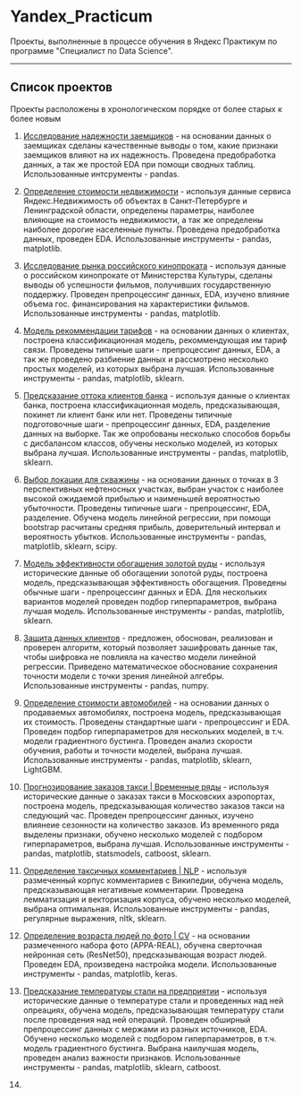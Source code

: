 # Yandex_Practicum

Проекты, выполненные в процессе обучения в Яндекс Практикум по программе "Специалист по Data Science".

_____

## Список проектов

Проекты расположены в хронологическом порядке от более старых к более новым

1. [Исследование надежности заемщиков](https://github.com/MetalUndivided/Yandex_Practicum/tree/master/01_Data_Preprocessing)  - на основании данных о заемщиках сделаны качественные выводы о том, какие признаки заемщиков влияют на их надежность. Проведена предобработка данных, а так же простой EDA при помощи сводных таблиц. Использованные интсрументы - pandas.

2. [Определение стоимости недвижимости](https://github.com/MetalUndivided/Yandex_Practicum/tree/master/02_Exploratory_Analysis) - используя данные сервиса Яндекс.Недвижимость об объектах в Санкт-Петербурге и Ленинградской области, определены параметры, наиболее влияющие на стоимость недвижимости, а так же определены наиболее дорогие населенные пункты. Проведена предобработка данных, проведен EDA. Использованные инструменты - pandas, matplotlib.

3. [Исследование рынка российского кинопроката](https://github.com/MetalUndivided/Yandex_Practicum/tree/master/03_Cumulative_1) - используя данные о российском кинопрокате от Министерства Культуры, сделаны выводы об успешности фильмов, получивших государственную поддержку. Проведен препроцессинг данных, EDA, изучено влияние объема гос. финансирования на характеристики фильмов. Использованные инструменты - pandas, matplotlib.

4. [Модель рекоммендации тарифов](https://github.com/MetalUndivided/Yandex_Practicum/tree/master/05_ML_intro) - на основании данных о клиентах, построена классификационная модель, рекоммендующая им тариф связи. Проведены типичные шаги - препроцессинг данных, EDA, а так же проведено разбиение данных и рассмотрено несколько простых моделей, из которых выбрана лучшая. Использованные инструменты - pandas, matplotlib, sklearn.

5. [Предсказание оттока клиентов банка](https://github.com/MetalUndivided/Yandex_Practicum/tree/master/06_Supervised_ML) - используя данные о клиентах банка, построена классификационная модель, предсказывающая, покинет ли клиент банк или нет. Проведены типичные подготовочные шаги - препроцессинг данных, EDA, разделение данных на выборке. Так же опробованы несколько способов борьбы с дисбалансом классов, обучены несколько моделей, из которых выбрана лучшая. Использованные инструменты - pandas, matplotlib, sklearn.

6. [Выбор локации для скважины](https://github.com/MetalUndivided/Yandex_Practicum/tree/master/07_Business_ML) - на основании данных о точках в 3 перспективных нефтеносных участках, выбран участок с наиболее высокой ожидаемой прибылью и наименьшей вероятностью убыточности. Проведены типичные шаги - препроцессинг, EDA, разделение. Обучена модель линейной регрессии, при помощи bootstrap расчитаны средняя прибыль, доверительный интервал и вероятность убытков. Использованные инструменты - pandas, matplotlib, sklearn, scipy.

7. [Модель эффективности обогащения золотой руды](https://github.com/MetalUndivided/Yandex_Practicum/tree/master/08_Cumulative_2) - используя исторические данные об обогащении золотой руды, построена модель, предсказывающая эффективность обогащения. Проведены обычные шаги - препроцессинг данных и EDA. Для нескольких вариантов моделей проведен подбор гиперпараметров, выбрана лучшая модель. Использованные инструменты - pandas, matplotlib, sklearn.

8. [Защита данных клиентов](https://github.com/MetalUndivided/Yandex_Practicum/tree/master/09_Linear_Algebra) - предложен, обоснован, реализован и проверен алгоритм, который позволяет зашифровать данные так, чтобы шифровка не повлияла на качество модели линейной регрессии. Приведено математическое обоснование сохранения точности модели с точки зрения линейной алгебры. Использованные инструменты - pandas, numpy.

9. [Определение стоимости автомобилей](https://github.com/MetalUndivided/Yandex_Practicum/tree/master/10_Numerical_Methods) - на основании данных о продаваемых автомобилях, построена модель, предсказывающая их стоимость. Проведены стандартные шаги - препроцессинг и EDA. Проведен подбор гиперпараметров для нескольких моделей, в т.ч. модели градиентного бустинга. Проведен анализ скорости обучения, работы и точности моделей, выбрана лучшая. Использованные инструменты - pandas, matplotlib, sklearn, LightGBM.

10. [Прогнозирование заказов такси | Временные ряды](https://github.com/MetalUndivided/Yandex_Practicum/tree/master/11_Time_Series) - используя исторические данные о заказах такси в Московских аэропортах, построена модель, предсказывающая количество заказов такси на следующий час. Проведен препроцессинг данных, изучено влиянеие сезонности на количество заказов. Из временного ряда выделены признаки, обучено несколько моделей с подбором гиперпараметров, выбрана лучшая. Использованные инструменты - pandas, matplotlib, statsmodels, catboost, sklearn.

11. [Определение таксичных комментариев | NLP](https://github.com/MetalUndivided/Yandex_Practicum/tree/master/12_Natural_Language_Processing) - используя размеченный корпус комментариев с Википедии, обучена модель, предсказывающая негативные комментарии. Проведена лемматизация и векторизация корпуса, обучено несколько моделей, выбрана оптимальная. Использованные инструменты - pandas, регулярные выражения, nltk, sklearn.

12. [Определение возраста людей по фото | CV](https://github.com/MetalUndivided/Yandex_Practicum/tree/master/13_Computer_Vision) - на основании размеченного набора фото (APPA-REAL), обучена сверточная нейронная сеть (ResNet50), предсказывающая возраст людей. Проведен EDA, произведена настройка модели. Использованные инструменты - pandas, matplotlib, keras.

13. [Предсказание температуры стали на предприятии](https://github.com/MetalUndivided/Yandex_Practicum/tree/master/14_Final) - используя исторические данные о температуре стали и проведенных над ней опреациях, обучена модель, предсказывающая температуру стали после проведения над ней операций. Проведен обширный препроцессинг данных с мержами из разных источников, EDA. Обучено несколько моделей с подбором гиперпараметров, в т.ч. модель градиентного бустинга. Выбрана наилучшая модель, проведен анализ важности признаков. Использованные инструменты - pandas, matplotlib, sklearn, catboost.

14.  
